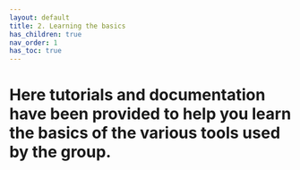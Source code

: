 ```yaml
---
layout: default
title: 2. Learning the basics
has_children: true
nav_order: 1
has_toc: true
---
```


# Here tutorials and documentation have been provided to help you learn the basics of the various tools used by the group.
